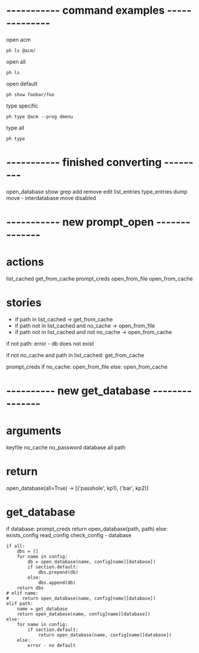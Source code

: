 # ----------- command examples --------------

open acm

    ph ls @acm/

open all

    ph ls

open default

    ph show foobar/foo

type specific

    ph type @acm --prog dmenu

type all

    ph type

# ----------- finished converting ---------
open_database
show
grep
add
remove
edit
list_entries
type_entries
dump
move - interdatabase move disabled

# ----------- new prompt_open --------------
# actions
list_cached
get_from_cache
prompt_creds
open_from_file
open_from_cache

# stories
- if path in list_cached -> get_from_cache
- if path not in list_cached and no_cache -> open_from_file
- if path not in list_cached and not no_cache -> open_from_cache

if not path:
    error - db does not exist

if not no_cache and path in list_cached:
    get_from_cache

prompt_creds
if no_cache:
    open_from_file
else:
    open_from_cache


# ---------- new get_database ---------------
# arguments
keyfile
no_cache
no_password
database
all
path
# return
open_database(all=True)   ->   [('passhole', kp1), ('bar', kp2)]


# get_database
if database:
    prompt_creds
    return open_database(path, path)
else:
    exists_config
    read_config
    check_config
        - database

    if all:
        dbs = []
        for name in config:
            db = open_database(name, config[name][database])
            if section.default:
                dbs.prepend(db)
            else:
                dbs.append(db)
        return dbs
    # elif name:
    #     return open_database(name, config[name][database])
    elif path:
        name = get_database
        return open_database(name, config[name][database])
    else:
        for name in config:
            if section.default:
                return open_database(name, config[name][database])
        else:
            error - no default
